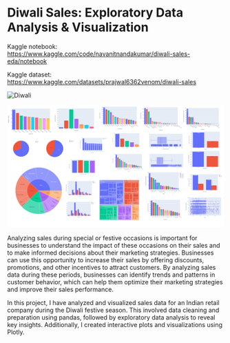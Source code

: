 # Diwali Sales: Exploratory Data Analysis & Visualization

Kaggle notebook: https://www.kaggle.com/code/navanitnandakumar/diwali-sales-eda/notebook

Kaggle dataset: https://www.kaggle.com/datasets/prajwal6362venom/diwali-sales

![Diwali](https://cdn2.wanderlust.co.uk/media/1009/diwali-lamps.jpg?anchor=center&mode=crop&width=1600&height=0&format=auto&quality=90&rnd=132163880120000000)

![All_charts](all_charts.png)

Analyzing sales during special or festive occasions is important for businesses to understand the impact of these occasions on their sales and to make informed decisions about their marketing strategies. Businesses can use this opportunity to increase their sales by offering discounts, promotions, and other incentives to attract customers. By analyzing sales data during these periods, businesses can identify trends and patterns in customer behavior, which can help them optimize their marketing strategies and improve their sales performance.

In this project, I have analyzed and visualized sales data for an Indian retail company during the Diwali festive season. This involved data cleaning and preparation using pandas, followed by exploratory data analysis to reveal key insights. Additionally, I created interactive plots and visualizations using Plotly.

